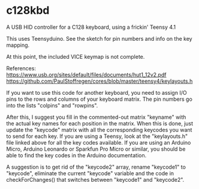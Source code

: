 # c128kbd
A USB HID controller for a C128 keyboard, using a frickin' Teensy 4.1

This uses Teensyduino. See the sketch for pin numbers and info on the key mapping.

At this point, the included VICE keymap is not complete.


References:
https://www.usb.org/sites/default/files/documents/hut1_12v2.pdf
https://github.com/PaulStoffregen/cores/blob/master/teensy4/keylayouts.h


If you want to use this code for another keyboard, you need to assign I/O pins
to the rows and columns of your keyboard matrix. The pin numbers go into
the lists "colpins" and "rowpins".

After this, I suggest you fill in the commented-out matrix "keyname" with the
actual key names for each position in the matrix. When this is done, just update the
"keycode" matrix with all the corresponding keycodes you want to send for each key.
If you are using a Teensy, look at the "keylayouts.h" file linked above for all
the key codes available. If you are using an Arduino Micro, Arduino Leonardo or
Sparkfun Pro Micro or similar, you should be able to find the key codes in the
Arduino documentation.

A suggestion is to get rid of the "keycode2" array, rename "keycode1" to "keycode",
eliminate the current "keycode" variable and the code in checkForChanges() that
switches between "keycode1" and "keycode2".

